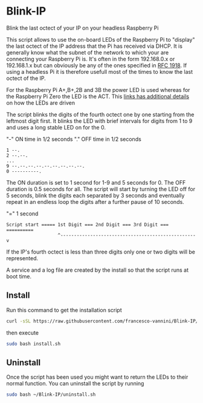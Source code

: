 # Blink-IP
Blink the last octect of your IP on your headless Raspberry Pi

This script allows to use the on-board LEDs of the Raspberry Pi to "display" the last octect of the IP address that the Pi has received via DHCP.
It is generally know what the subnet of the network to which your are connecting your Raspberry Pi is. It's often in the form 192.168.0.x or 192.168.1.x but can obviously be any of the ones specified in [RFC 1918](https://tools.ietf.org/html/rfc1918).
If using a headless Pi it is therefore usefull most of the times to know the last octect of the IP.

For the Raspberry Pi A+,B+,2B and 3B the power LED is used whereas for the Raspberry Pi Zero the LED is the ACT.
This [links has additional details](https://www.jeffgeerling.com/blogs/jeff-geerling/controlling-pwr-act-leds-raspberry-pi) on how the LEDs are driven

The script blinks the digits of the fourth octect one by one starting from the leftmost digit first. It blinks the LED with brief intervals for digits from 1 to 9 and uses a long stable LED on for the 0.

"-" ON time in 1/2 seconds
"." OFF time in 1/2 seconds
```
1 --.
2 --.--.
...
9 --.--.--.--.--.--.--.--.--.
0 ----------.
```
The ON duration is set to 1 second for 1-9 and 5 seconds for 0. The OFF duration is 0.5 seconds for all.
The script will start by turning the LED off for 5 seconds, blink the digits each separated by 3 seconds and eventually repeat in an endless loop the digits after a further pause of 10 seconds.

"=" 1 second
```
Script start ===== 1st Digit === 2nd Digit === 3rd Digit === ==========
                   ^--------------------------------------------------v
```

If the IP's fourth octect is less than three digits only one or two digits will be represented.

A service and a log file are created by the install so that the script runs at boot time.

## Install
Run this command to get the installation script
```bash
curl -sSL https://raw.githubusercontent.com/francesco-vannini/Blink-IP/master/install.sh -o install.sh
```
then execute
```bash
sudo bash install.sh
```
## Uninstall
Once the script has been used you might want to return the LEDs to their normal function.
You can uninstall the script by running
```bash
sudo bash ~/Blink-IP/uninstall.sh
```
